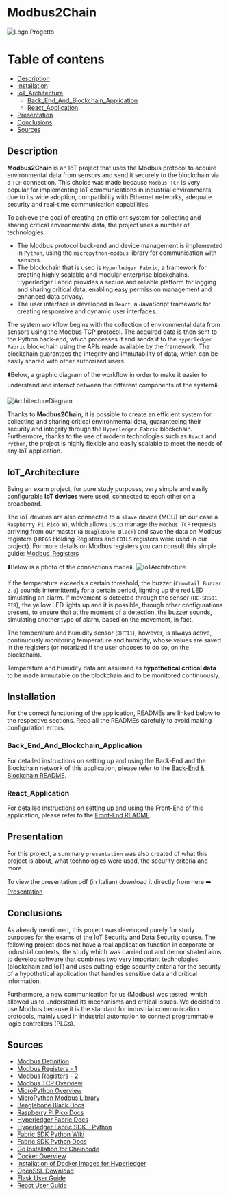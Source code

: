 # Modbus2Chain
<picture>
  <source srcset="./app/assets/LogoProgetto.png" media="(min-width: 680px)">
  <img src="./app/assets/LogoProgetto.png" alt="Logo Progetto">
</picture>

Table of contens
=============

* [Description](#description)
* [Installation](#installation)
* [IoT_Architecture](#iot_architecture)
  * [Back_End_And_Blockchain_Application](#back_end_and_blockchain_application)
  * [React_Application](#react_application)
* [Presentation](#presentation)
* [Conclusions](#conclusions)
* [Sources](#sources)


Description
--------

**Modbus2Chain** is an IoT project that uses the Modbus protocol to acquire environmental data from sensors and send it securely to the blockchain via a `TCP` connection. This choice was made because `Modbus TCP` is very popular for implementing IoT communications in industrial environments, due to its wide adoption, compatibility with Ethernet networks, adequate security and real-time communication capabilities

To achieve the goal of creating an efficient system for collecting and sharing critical environmental data, the project uses a number of technologies:
 
 - The Modbus protocol back-end and device management is implemented in `Python`, using the `micropython-modbus` library for communication with sensors.
 - The blockchain that is used is `Hyperledger Fabric`, a framework for creating highly scalable and modular enterprise blockchains. Hyperledger Fabric provides a secure and reliable platform for logging and sharing critical data, enabling easy permission management and enhanced data privacy.
 - The user interface is developed in `React`, a JavaScript framework for creating responsive and dynamic user interfaces. 

The system workflow begins with the collection of environmental data from sensors using the Modbus TCP protocol. The acquired data is then sent to the Python back-end, which processes it and sends it to the `Hyperledger Fabric` blockchain using the APIs made available by the framework. The blockchain guarantees the integrity and immutability of data, which can be easily shared with other authorized users.

⬇️Below, a graphic diagram of the workflow in order to make it easier to understand and interact between the different components of the system⬇️.

<picture>
  <source srcset="./app/assets/ArchitectureDiagram.png" media="(min-width: 680px)">
  <img src="./app/assets/ArchitectureDiagram.png" alt="ArchitectureDiagram">
</picture>


Thanks to **Modbus2Chain**, it is possible to create an efficient system for collecting and sharing critical environmental data, guaranteeing their security and integrity through the `Hyperledger Fabric` blockchain. Furthermore, thanks to the use of modern technologies such as `React` and `Python`, the project is highly flexible and easily scalable to meet the needs of any IoT application.

IoT_Architecture
--------
Being an exam project, for pure study purposes, very simple and easily configurable **IoT devices** were used, connected to each other on a breadboard.

The IoT devices are also connected to a `slave` device (MCU) (in our case a `Raspberry Pi Pico W`), which allows us to manage the `Modbus TCP` requests arriving from our master (a `BeagleBone Black`) and save the data on Modbus registers (`HREGS` Holding Registers and `COILS` registers were used in our project).
For more details on Modbus registers you can consult this simple guide: [Modbus_Registers](https://csimn.com/MHelp-VP3-TM/vp3-tm-appendix-C.html#:~:text=Modbus%20Register%20Types&text=Coils%20are%201%2Dbit%20registers,and%20may%20only%20be%20read.)

⬇️Below is a photo of the connections made⬇️.
<picture>
  <source srcset="./app/assets/IoTArchitecture.jpeg" media="(min-width: 680px)">
  <img src="./app/assets/IoTArchitecture.jpeg" alt="IoTArchitecture">
</picture>

If the temperature exceeds a certain threshold, the buzzer (`Crowtail Buzzer 2.0`) sounds intermittently for a certain period, lighting up the red LED simulating an alarm.
If movement is detected through the sensor (`HC-SR501 PIR`), the yellow LED lights up and it is possible, through other configurations present, to ensure that at the moment of a detection, the buzzer sounds, simulating another type of alarm, based on the movement, in fact.

The temperature and humidity sensor (`DHT11`), however, is always active, continuously monitoring temperature and humidity, whose values are saved in the registers (or notarized if the user chooses to do so, on the blockchain).

Temperature and humidity data are assumed as **hypothetical critical data** to be made immutable on the blockchain and to be monitored continuously.

Installation
--------
For the correct functioning of the application, READMEs are linked below to the respective sections. Read all the READMEs carefully to avoid making configuration errors.

### Back_End_And_Blockchain_Application
For detailed instructions on setting up and using the Back-End and the Blockchain network of this application, please refer to the [Back-End & Blockchain README](./README_BE_BC.md).
### React_Application
For detailed instructions on setting up and using the Front-End of this application, please refer to the [Front-End README](https://github.com/Alessandro-Cavaliere/Modbus2Chain/blob/MC_FE/README.md).

Presentation
--------

For this project, a summary `presentation` was also created of what this project is about, what technologies were used, the security criteria and more.

To view the presentation pdf (in Italian) download it directly from here ➡️ [Presentation](./Modbus2chain_Presentation.pdf)

Conclusions
--------

As already mentioned, this project was developed purely for study purposes for the exams of the IoT Security and Data Security course. The following project does not have a real application function in corporate or industrial contexts, the study which was carried out and demonstrated aims to develop software that combines two very important technologies (blockchain and IoT) and uses cutting-edge security criteria for the security of a hypothetical application that handles sensitive data and critical information.

Furthermore, a new communication for us (Modbus) was tested, which allowed us to understand its mechanisms and critical issues. We decided to use Modbus because it is the standard for industrial communication protocols, mainly used in industrial automation to connect programmable logic controllers (PLCs).

Sources
--------
- [Modbus Definition](https://en.wikipedia.org/wiki/Modbus)
- [Modbus Registers - 1](https://csimn.com/MHelp-VP3-TM/vp3-tm-appendix-C.html)
- [Modbus Registers - 2](https://www.fernhillsoftware.com/help/drivers/modbus/modbus-protocol.html)
- [Modbus TCP Overview](https://www.rtautomation.com/technologies/modbus-tcpip/)
- [MicroPython Overview](https://micropython.org/)
- [MicroPython Modbus Library](https://github.com/brainelectronics/micropython-modbus)
- [Beaglebone Black Docs](https://docs.beagleboard.org/latest/index.html)
- [Raspberry Pi Pico Docs](https://www.raspberrypi.com/documentation/microcontrollers/raspberry-pi-pico.html)
- [Hyperledger Fabric Docs](https://hyperledger-fabric.readthedocs.io/en/latest/)
- [Hyperledger Fabric SDK - Python](https://github.com/hyperledger/fabric-sdk-py)
- [Fabric SDK Python Wiki](https://wiki.hyperledger.org/display/fabric/Hyperledger+Fabric+SDK+Py)
- [Fabric SDK Python Docs](https://fabric-sdk-py.readthedocs.io/en/latest/index.html)
- [Go Installation for Chaincode](https://go.dev/doc/install)
- [Docker Overview](https://www.docker.com/get-started/)
- [Installation of Docker Images for Hyperledger](https://hyperledger-fabric.readthedocs.io/en/release-2.2/install.html#)
- [OpenSSL Download](https://www.openssl.org/source/)
- [Flask User Guide](https://flask.palletsprojects.com/en/3.0.x/)
- [React User Guide](https://react.dev/learn)


